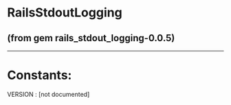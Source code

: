 # RailsStdoutLogging

(from gem rails_stdout_logging-0.0.5)
---




---
# Constants:

VERSION
:   [not documented]


